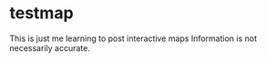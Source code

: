 # testmap
This is just me learning to post interactive maps
Information is not necessarily accurate.
